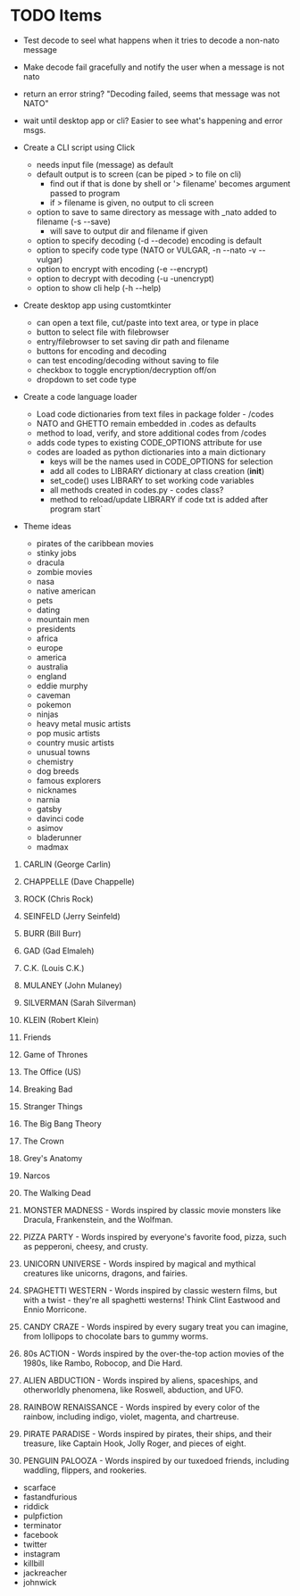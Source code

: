 # TODO Items

 - Test decode to seel what happens when it tries to decode a non-nato message
 - Make decode fail gracefully and notify the user when a message is not nato
  - return an error string? "Decoding failed, seems that message was not NATO"
 - wait until desktop app or cli? Easier to see what's happening and error msgs.

 - Create a CLI script using Click
   - needs input file (message) as default
   - default output is to screen (can be piped > to file on cli)
     - find out if that is done by shell or '> filename' becomes argument passed to program
     - if > filename is given, no output to cli screen
   - option to save to same directory as message with _nato added to filename (-s --save)
     - will save to output dir and filename if given
   - option to specify decoding (-d --decode) encoding is default
   - option to specify code type (NATO or VULGAR, -n --nato -v --vulgar)
   - option to encrypt with encoding (-e --encrypt)
   - option to decrypt with decoding (-u -unencrypt)
   - option to show cli help (-h --help)
 
 - Create desktop app using customtkinter
   - can open a text file, cut/paste into text area, or type in place
   - button to select file with filebrowser
   - entry/filebrowser to set saving dir path and filename
   - buttons for encoding and decoding
   - can test encoding/decoding without saving to file
   - checkbox to toggle encryption/decryption off/on
   - dropdown to set code type

 - Create a code language loader
   - Load code dictionaries from text files in package folder - /codes
   - NATO and GHETTO remain embedded in .codes as defaults
   - method to load, verify, and store additional codes from /codes
   - adds code types to existing CODE_OPTIONS attribute for use
   - codes are loaded as python dictionaries into a main dictionary
     - keys will be the names used in CODE_OPTIONS for selection
     - add all codes to LIBRARY dictionary at class creation (__init__)
     - set_code() uses LIBRARY to set working code variables
     - all methods created in codes.py - codes class?
     - method to reload/update LIBRARY if code txt is added after program start`

- Theme ideas
  - pirates of the caribbean movies
  - stinky jobs
  - dracula
  - zombie movies
  - nasa
  - native american 
  - pets
  - dating
  - mountain men
  - presidents
  - africa
  - europe
  - america
  - australia
  - england
  - eddie murphy
  - caveman
  - pokemon
  - ninjas
  - heavy metal music artists
  - pop music artists
  - country music artists
  - unusual towns
  - chemistry
  - dog breeds
  - famous explorers
  - nicknames
  - narnia
  - gatsby
  - davinci code
  - asimov
  - bladerunner
  - madmax

1. CARLIN (George Carlin)
2. CHAPPELLE (Dave Chappelle)
3. ROCK (Chris Rock)
4. SEINFELD (Jerry Seinfeld)
5. BURR (Bill Burr)
6. GAD (Gad Elmaleh)
7. C.K. (Louis C.K.)
8. MULANEY (John Mulaney)
9. SILVERMAN (Sarah Silverman)
10. KLEIN (Robert Klein)

1. Friends
2. Game of Thrones
3. The Office (US)
4. Breaking Bad
5. Stranger Things
6. The Big Bang Theory
7. The Crown
8. Grey's Anatomy
9. Narcos
10. The Walking Dead

1. MONSTER MADNESS - Words inspired by classic movie monsters like Dracula, Frankenstein, and the Wolfman.
2. PIZZA PARTY - Words inspired by everyone's favorite food, pizza, such as pepperoni, cheesy, and crusty.
3. UNICORN UNIVERSE - Words inspired by magical and mythical creatures like unicorns, dragons, and fairies.
4. SPAGHETTI WESTERN - Words inspired by classic western films, but with a twist - they're all spaghetti westerns! Think Clint Eastwood and Ennio Morricone.
5. CANDY CRAZE - Words inspired by every sugary treat you can imagine, from lollipops to chocolate bars to gummy worms.
6. 80s ACTION - Words inspired by the over-the-top action movies of the 1980s, like Rambo, Robocop, and Die Hard.
7. ALIEN ABDUCTION - Words inspired by aliens, spaceships, and otherworldly phenomena, like Roswell, abduction, and UFO.
8. RAINBOW RENAISSANCE - Words inspired by every color of the rainbow, including indigo, violet, magenta, and chartreuse.
9. PIRATE PARADISE - Words inspired by pirates, their ships, and their treasure, like Captain Hook, Jolly Roger, and pieces of eight.
10. PENGUIN PALOOZA - Words inspired by our tuxedoed friends, including waddling, flippers, and rookeries.

- scarface
- fastandfurious
- riddick
- pulpfiction
- terminator
- facebook
- twitter
- instagram
- killbill
- jackreacher
- johnwick